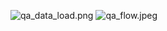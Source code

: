 ![qa_data_load.png](https://cdn.jsdelivr.net/gh/BlackJack0083/image@main/img/qa_data_load.png)
![qa_flow.jpeg](https://cdn.jsdelivr.net/gh/BlackJack0083/image@main/img/qa_flow.jpeg)
